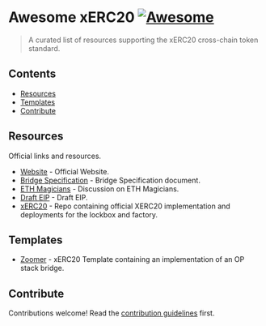 # Awesome xERC20 [![Awesome](https://awesome.re/badge.svg)](https://awesome.re)

> A curated list of resources supporting the xERC20 cross-chain token standard.


## Contents

- [Resources](#resources)
- [Templates](#templates)
- [Contribute](#contribute)


## Resources

Official links and resources.

- [Website](https://www.xerc20.com/) - Official Website.
- [Bridge Specification](https://hackmd.io/@arjunbhuptani/xerc20-bridge-spec) - Bridge Specification document.
- [ETH Magicians](https://ethereum-magicians.org/t/erc-7281-sovereign-bridged-tokens/14979) - Discussion on ETH Magicians.
- [Draft EIP](https://github.com/ethereum/EIPs/pull/7281) - Draft EIP.
- [xERC20](https://github.com/connext/xERC20) - Repo containing official XERC20 implementation and deployments for the lockbox and factory.


## Templates

- [Zoomer](https://github.com/rhlsthrm/zoomer-xerc20) - xERC20 Template containing an implementation of an OP stack bridge.


## Contribute

Contributions welcome! Read the [contribution guidelines](contributing.md) first.
